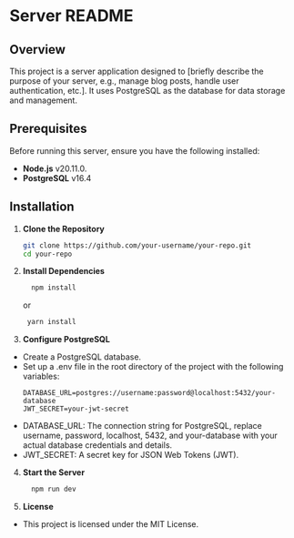 # Server README

## Overview

This project is a server application designed to [briefly describe the purpose of your server, e.g., manage blog posts, handle user authentication, etc.]. It uses PostgreSQL as the database for data storage and management.

## Prerequisites

Before running this server, ensure you have the following installed:

- **Node.js** v20.11.0.
- **PostgreSQL** v16.4

## Installation

1. **Clone the Repository**

   ```bash
   git clone https://github.com/your-username/your-repo.git
   cd your-repo
   ```
   
2. **Install Dependencies**
   ```bash
     npm install
   ```
   or
    ```bash
     yarn install
   ```
    
3. **Configure PostgreSQL**
  - Create a PostgreSQL database.
  - Set up a .env file in the root directory of the project with the following variables:
    ```plaintext
    DATABASE_URL=postgres://username:password@localhost:5432/your-database
    JWT_SECRET=your-jwt-secret
    ```
  - DATABASE_URL: The connection string for PostgreSQL, replace username, password, localhost, 5432, and your-database with your actual database credentials and details.
  - JWT_SECRET: A secret key for JSON Web Tokens (JWT). 

4. **Start the Server**
   ```bash
     npm run dev
   ```

5. **License**
  - This project is licensed under the MIT License.
